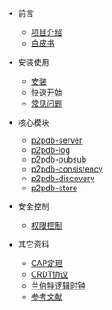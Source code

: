 * 前言

  * [项目介绍](zh-cn/README.md)
  * [白皮书](zh-cn/whitebook.md)
* 安装使用

  * [安装](zh-cn/install/install.md)
  * [快速开始](#)
  * [常见问题](#)


* 核心模块
  * [p2pdb-server](zh-cn/install/install.md)
  * [p2pdb-log](#)
  * [p2pdb-pubsub](#)
  * [p2pdb-consistency](#)
  * [p2pdb-discovery](#)
  * [p2pdb-store](#)

* 安全控制
  * [权限控制](zh-cn/safety/authority.md)
  
* 其它资料
  * [CAP定理](#)
  * [CRDT协议](#)
  * [兰伯特逻辑时钟](#)
  * [参考文献](#)